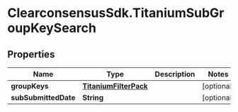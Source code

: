 # ClearconsensusSdk.TitaniumSubGroupKeySearch

## Properties

Name | Type | Description | Notes
------------ | ------------- | ------------- | -------------
**groupKeys** | [**TitaniumFilterPack**](TitaniumFilterPack.md) |  | [optional] 
**subSubmittedDate** | **String** |  | [optional] 


